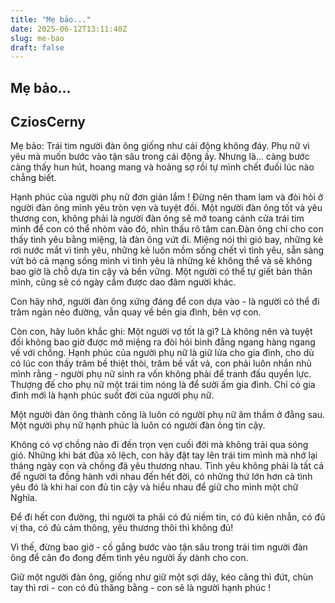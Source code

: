 ```yaml
---
title: "Mẹ bảo..."
date: 2025-06-12T13:11:40Z
slug: me-bao
draft: false
---
```


## Mẹ bảo...

## CziosCerny

Mẹ bảo:  Trái tim người đàn ông giống như cái động không đáy. Phụ nữ vì yêu mà muốn bước vào tận sâu trong cái động ấy. Nhưng là… càng bước càng thấy hun hút, hoang mang và hoảng sợ rồi tự mình chết đuối lúc nào chẳng biết.

Hạnh phúc của người phụ nữ đơn giản lắm ! Đừng nên tham lam và đòi hỏi ở người đàn ông mình yêu tròn vẹn và tuyệt đối. Một người đàn ông tốt và yêu thương con, không phải là người đàn ông sẽ mở toang cánh cửa trái tim mình để con có thể nhòm vào đó, nhìn thấu rõ tâm can.Đàn ông chỉ cho con thấy tình yêu bằng miệng, là đàn ông vứt đi. Miệng nói thì gió bay, những kẻ rơi nước mắt vì tình yêu, những kẻ luôn mồm sống chết vì tình yêu, sẵn sàng vứt bỏ cả mạng sống mình vì tình yêu là những kẻ không thể và sẽ không bao giờ là chỗ dựa tin cậy và bền vững. Một người có thể tự giết bản thân mình, cũng sẽ có ngày cầm được dao đâm người khác.

Con hãy nhớ, người đàn ông xứng đáng để con dựa vào - là người có thể đi trăm ngàn nẻo đường, vẫn quay về bên gia đình, bên vợ con.

Còn con, hãy luôn khắc ghi: Một người vợ tốt là gì? Là không nên và tuyệt đối không bao giờ được mở miệng ra đòi hỏi bình đẳng ngang hàng ngang vế với chồng. Hạnh phúc của người phụ nữ là giữ lửa cho gia đình, cho dù có lúc con thấy trăm bề thiệt thòi, trăm bề vất vả, con phải luôn nhắn nhủ mình rằng - người phụ nữ sinh ra vốn không phải để tranh đấu quyền lực. Thượng đế cho phụ nữ một trái tim nóng là để sưởi ấm gia đình. Chỉ có gia đình mới là hạnh phúc suốt đời của người phụ nữ.

Một người đàn ông thành công là luôn có người phụ nữ âm thầm ở đằng sau. Một người phụ nữ hạnh phúc là luôn có người đàn ông tin cậy.

Không có vợ chồng nào đi đến trọn vẹn cuối đời mà không trải qua sóng gió. Những khi bát đũa xô lệch, con hãy đặt tay lên trái tim mình mà nhớ lại tháng ngày con và chồng đã yêu thương nhau. Tình yêu không phải là tất cả để người ta đồng hành với nhau đến hết đời, có những thứ lớn hơn cả tình yêu đó là khi hai con đủ tin cậy và hiểu nhau để giữ cho mình một chữ Nghĩa.

Để đi hết con đường, thì người ta phải có đủ niềm tin, có đủ kiên nhẫn, có đủ vị tha, có đủ cảm thông, yêu thương thôi thì không đủ!

Vì thế, đừng bao giờ - cố gắng bước vào tận sâu trong trái tim người đàn ông để cân đo đong đếm tình yêu người ấy dành cho con.

Giữ một người đàn ông, giống như giữ một sợi dây, kéo căng thì đứt, chùn tay thì rơi - con có đủ thăng bằng - con sẽ là người hạnh phúc !